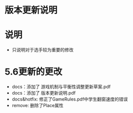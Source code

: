 # 版本更新说明

# 说明
- 只说明对于选手较为重要的修改

# 5.6更新的更改
- docs：添加了 游戏机制与平衡性调整更新草案.pdf
- docs：添加了 版本更新说明.pdf
- docs&hotfix: 修正了GameRules.pdf中学生翻窗速度的错误
- remove: 删除了Place属性